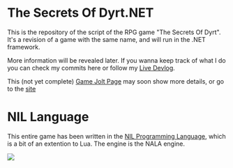# The Secrets Of Dyrt.NET

This is the repository of the script of the RPG game "The Secrets Of Dyrt". It's a revision of a game with the same name, and will run in the .NET framework.

More information will be revealed later.
If you wanna keep track of what I do you can check my commits here or follow my [Live Devlog](http://tricky1975.github.io/DevLogs/Dyrt/Dyrt.NET_DevLog_Page_1.html).


This (not yet complete) [Game Jolt Page](https://gamejolt.com/games/Dyrt_NET/426296) may soon show more details, or go to the [site](https://tricky.gamejolt.io/dyrt_NET)

# NIL Language

This entire game has been written in the [NIL Programming Language](https://github.com/jpbubble/NIL-isn-t-Lua), which is a bit of an extention to Lua. The engine is the NALA engine.


![](https://i.imgur.com/8aQmtzC.png)
